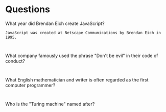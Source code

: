 # Questions

What year did Brendan Eich create JavaScript?

```
JavaScript was created at Netscape Communications by Brendan Eich in 1995. 

```



```


```

What company famously used the phrase "Don't be evil" in their code of conduct?

```


```

What English mathematician and writer is often regarded as the first computer programmer?

```


```

Who is the "Turing machine" named after?

```


```
